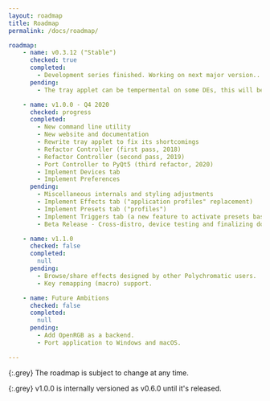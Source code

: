 ```yaml
---
layout: roadmap
title: Roadmap
permalink: /docs/roadmap/

roadmap:
    - name: v0.3.12 ("Stable")
      checked: true
      completed:
        - Development series finished. Working on next major version...
      pending:
        - The tray applet can be tempermental on some DEs, this will be addressed in next version.

    - name: v1.0.0 - Q4 2020
      checked: progress
      completed:
        - New command line utility
        - New website and documentation
        - Rewrite tray applet to fix its shortcomings
        - Refactor Controller (first pass, 2018)
        - Refactor Controller (second pass, 2019)
        - Port Controller to PyQt5 (third refactor, 2020)
        - Implement Devices tab
        - Implement Preferences
      pending:
        - Miscellaneous internals and styling adjustments
        - Implement Effects tab ("application profiles" replacement)
        - Implement Presets tab ("profiles")
        - Implement Triggers tab (a new feature to activate presets based on events, such as session login)
        - Beta Release - Cross-distro, device testing and finalizing documentation

    - name: v1.1.0
      checked: false
      completed:
        null
      pending:
        - Browse/share effects designed by other Polychromatic users.
        - Key remapping (macro) support.

    - name: Future Ambitions
      checked: false
      completed:
        null
      pending:
        - Add OpenRGB as a backend.
        - Port application to Windows and macOS.

---
```


{:.grey}
The roadmap is subject to change at any time.

{:.grey}
v1.0.0 is internally versioned as v0.6.0 until it's released.
